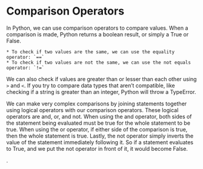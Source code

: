 
<h1> Comparison Operators </h1>

In Python, we can use comparison operators to compare values. When a comparison is made, Python returns a boolean result, or simply a True or False. 

    * To check if two values are the same, we can use the equality operator: `==` 
    * To check if two values are not the same, we can use the not equals operator: `!=` 

We can also check if values are greater than or lesser than each other using `>` and `<`. If you try to compare data types that aren’t compatible, like checking if a string is greater than an integer, Python will throw a TypeError. 

We can make very complex comparisons by joining statements together using logical operators with our comparison operators. These logical operators are and, or, and not. When using the and operator, both sides of the statement being evaluated must be true for the whole statement to be true. When using the or operator, if either side of the comparison is true, then the whole statement is true. Lastly, the not operator simply inverts the value of the statement immediately following it. So if a statement evaluates to True, and we put the not operator in front of it, it would become False.


.
